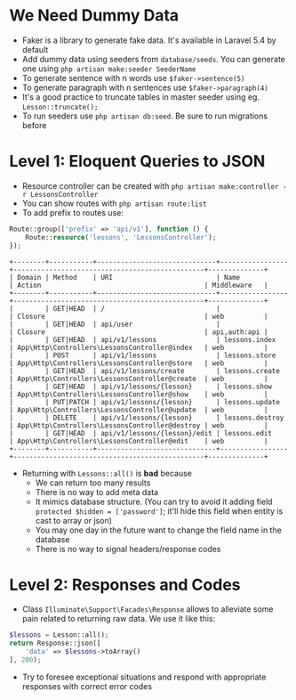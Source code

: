 # We Need Dummy Data
- Faker is a library to generate fake data. It's available in Laravel 5.4 by default
- Add dummy data using seeders from `database/seeds`. You can generate one using `php artisan make:seeder SeederName`
- To generate sentence with n words use `$faker->sentence(5)`
- To generate paragraph with n sentences use `$faker->paragraph(4)`
- It's a good practice to truncate tables in master seeder using eg. `Lesson::truncate();`
- To run seeders use `php artisan db:seed`. Be sure to run migrations before

# Level 1: Eloquent Queries to JSON
- Resource controller can be created with `php artisan make:controller -r LessonsController`
- You can show routes with `php artisan route:list`
- To add prefix to routes use:
```php
Route::group(['prefix' => 'api/v1'], function () {
    Route::resource('lessons', 'LessonsController');
});
```
```
+--------+-----------+------------------------------+-----------------+------------------------------------------------+--------------+
| Domain | Method    | URI                          | Name            | Action                                         | Middleware   |
+--------+-----------+------------------------------+-----------------+------------------------------------------------+--------------+
|        | GET|HEAD  | /                            |                 | Closure                                        | web          |
|        | GET|HEAD  | api/user                     |                 | Closure                                        | api,auth:api |
|        | GET|HEAD  | api/v1/lessons               | lessons.index   | App\Http\Controllers\LessonsController@index   | web          |
|        | POST      | api/v1/lessons               | lessons.store   | App\Http\Controllers\LessonsController@store   | web          |
|        | GET|HEAD  | api/v1/lessons/create        | lessons.create  | App\Http\Controllers\LessonsController@create  | web          |
|        | GET|HEAD  | api/v1/lessons/{lesson}      | lessons.show    | App\Http\Controllers\LessonsController@show    | web          |
|        | PUT|PATCH | api/v1/lessons/{lesson}      | lessons.update  | App\Http\Controllers\LessonsController@update  | web          |
|        | DELETE    | api/v1/lessons/{lesson}      | lessons.destroy | App\Http\Controllers\LessonsController@destroy | web          |
|        | GET|HEAD  | api/v1/lessons/{lesson}/edit | lessons.edit    | App\Http\Controllers\LessonsController@edit    | web          |
+--------+-----------+------------------------------+-----------------+------------------------------------------------+--------------+

```
- Returning with `Lessons::all()` is **bad** because
  - We can return too many results
  - There is no way to add meta data
  - It mimics database structure. (You can try to avoid it adding field `protected $hidden = ['password']`; it'll hide this field when entity is cast to array or json)
  - You may one day in the future want to change the field name in the database
  - There is no way to signal headers/response codes

# Level 2: Responses and Codes
- Class `Illuminate\Support\Facades\Response` allows to alleviate some pain related to returning raw data. We use it like this:
```php
$lessons = Lesson::all();
return Response::json([
    'data' => $lessons->toArray()
], 200);
```
- Try to foresee exceptional situations and respond with appropriate responses with correct error codes

